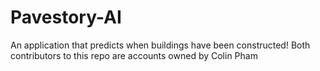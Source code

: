 # Pavestory-AI
An application that predicts when buildings have been constructed!
Both contributors to this repo are accounts owned by Colin Pham
